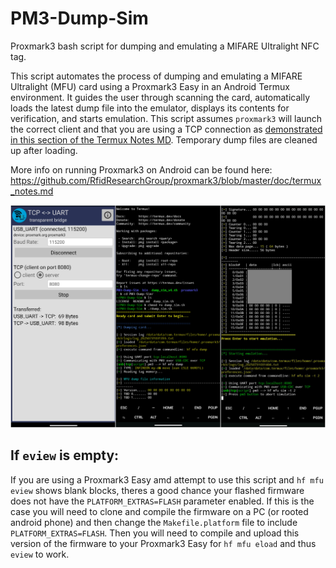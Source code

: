 # PM3-Dump-Sim
Proxmark3 bash script for dumping and emulating a MIFARE Ultralight NFC tag.

This script automates the process of dumping and emulating a MIFARE Ultralight (MFU) card using a Proxmark3 Easy in an Android Termux environment. It guides the user through scanning the card, automatically loads the latest dump file into the emulator, displays its contents for verification, and starts emulation. This script assumes `proxmark3` will launch the correct client and that you are using a TCP connection as [demonstrated in this section of the Termux Notes MD](https://github.com/RfidResearchGroup/proxmark3/blob/master/doc/termux_notes.md#usb-uart-bridge-application-for-tcp-to-usb-bridging). Temporary dump files are cleaned up after loading.

More info on running Proxmark3 on Android can be found here: https://github.com/RfidResearchGroup/proxmark3/blob/master/doc/termux_notes.md

![Example Images](https://github.com/jwidess/PM3-Dump-Sim/blob/main/example.jpg?raw=true)

## If `eview` is empty:
If you are using a Proxmark3 Easy amd attempt to use this script and `hf mfu eview` shows blank blocks, theres a good chance your flashed firmware does not have the `PLATFORM_EXTRAS=FLASH` parameter enabled. If this is the case you will need to clone and compile the firmware on a PC (or rooted android phone) and then change the `Makefile.platform` file to include `PLATFORM_EXTRAS=FLASH`. Then you will need to compile and upload this version of the firmware to your Proxmark3 Easy for `hf mfu eload` and thus `eview` to work. 